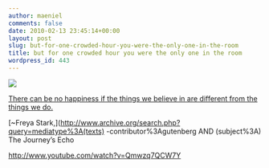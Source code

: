 ```yaml
---
author: maeniel
comments: false
date: 2010-02-13 23:45:14+00:00
layout: post
slug: but-for-one-crowded-hour-you-were-the-only-one-in-the-room
title: but for one crowded hour you were the only one in the room
wordpress_id: 443
---
```


[](http://www.youtube.com/watch?v=Qmwzq7QCW7Y)[![](http://maeniel.files.wordpress.com/2010/02/stars_56.jpg)](http://maeniel.files.wordpress.com/2010/02/stars_56.jpg)

[There can be no happiness if the things we believe in are different from the things we do.](http://www.youtube.com/watch?v=Qmwzq7QCW7Y)

[~Freya Stark,](http://www.archive.org/search.php?query=mediatype%3A(texts) -contributor%3Agutenberg AND (subject%3A) The Journey’s Echo


http://www.youtube.com/watch?v=Qmwzq7QCW7Y
